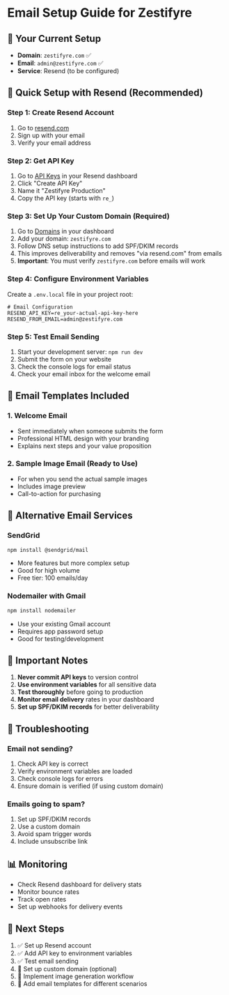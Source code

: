 # Email Setup Guide for Zestifyre

## 📧 Your Current Setup
- **Domain**: `zestifyre.com` ✅
- **Email**: `admin@zestifyre.com` ✅
- **Service**: Resend (to be configured)

## 🚀 Quick Setup with Resend (Recommended)

### Step 1: Create Resend Account
1. Go to [resend.com](https://resend.com)
2. Sign up with your email
3. Verify your email address

### Step 2: Get API Key
1. Go to [API Keys](https://resend.com/api-keys) in your Resend dashboard
2. Click "Create API Key"
3. Name it "Zestifyre Production"
4. Copy the API key (starts with `re_`)

### Step 3: Set Up Your Custom Domain (Required)
1. Go to [Domains](https://resend.com/domains) in your dashboard
2. Add your domain: `zestifyre.com`
3. Follow DNS setup instructions to add SPF/DKIM records
4. This improves deliverability and removes "via resend.com" from emails
5. **Important**: You must verify `zestifyre.com` before emails will work

### Step 4: Configure Environment Variables
Create a `.env.local` file in your project root:

```env
# Email Configuration
RESEND_API_KEY=re_your-actual-api-key-here
RESEND_FROM_EMAIL=admin@zestifyre.com
```

### Step 5: Test Email Sending
1. Start your development server: `npm run dev`
2. Submit the form on your website
3. Check the console logs for email status
4. Check your email inbox for the welcome email

## 📧 Email Templates Included

### 1. Welcome Email
- Sent immediately when someone submits the form
- Professional HTML design with your branding
- Explains next steps and your value proposition

### 2. Sample Image Email (Ready to Use)
- For when you send the actual sample images
- Includes image preview
- Call-to-action for purchasing

## 🔧 Alternative Email Services

### SendGrid
```bash
npm install @sendgrid/mail
```
- More features but more complex setup
- Good for high volume
- Free tier: 100 emails/day

### Nodemailer with Gmail
```bash
npm install nodemailer
```
- Use your existing Gmail account
- Requires app password setup
- Good for testing/development

## 🚨 Important Notes

1. **Never commit API keys** to version control
2. **Use environment variables** for all sensitive data
3. **Test thoroughly** before going to production
4. **Monitor email delivery** rates in your dashboard
5. **Set up SPF/DKIM records** for better deliverability

## 🐛 Troubleshooting

### Email not sending?
1. Check API key is correct
2. Verify environment variables are loaded
3. Check console logs for errors
4. Ensure domain is verified (if using custom domain)

### Emails going to spam?
1. Set up SPF/DKIM records
2. Use a custom domain
3. Avoid spam trigger words
4. Include unsubscribe link

## 📊 Monitoring

- Check Resend dashboard for delivery stats
- Monitor bounce rates
- Track open rates
- Set up webhooks for delivery events

## 🎯 Next Steps

1. ✅ Set up Resend account
2. ✅ Add API key to environment variables
3. ✅ Test email sending
4. 🔄 Set up custom domain (optional)
5. 🔄 Implement image generation workflow
6. 🔄 Add email templates for different scenarios
